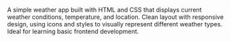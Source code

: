 A simple weather app built with HTML and CSS that displays current weather conditions, temperature, and location. Clean layout with responsive design, using icons and styles to visually represent different weather types. Ideal for learning basic frontend development.
